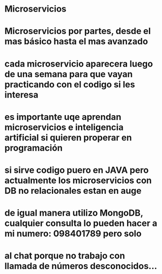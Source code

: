 # Microservicios

# Microservicios por partes, desde el mas básico hasta el mas avanzado
# cada microservicio aparecera luego de una semana para que vayan practicando con el codigo si les interesa
# es importante uqe aprendan microservicios e inteligencia artificial si quieren properar en programación
# si sirve codigo puero en JAVA pero actualmente los microservicios con DB no relacionales estan en auge
# de igual manera utilizo MongoDB, cualquier consulta lo pueden hacer a mi numero: 098401789 pero solo
# al chat porque no trabajo con llamada de números desconocidos...
